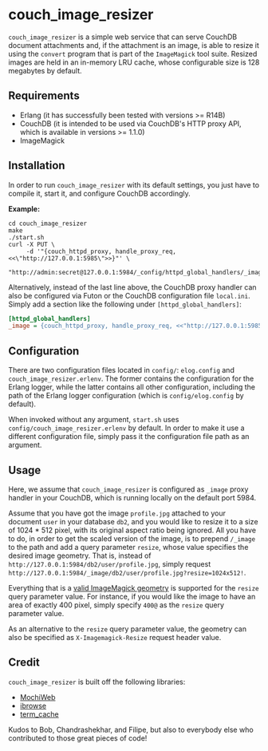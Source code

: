 # couch_image_resizer #

`couch_image_resizer` is a simple web service that can serve CouchDB document attachments and, if the attachment is an image, is able to resize it using the `convert` program that is part of the `ImageMagick` tool suite. Resized images are held in an in-memory LRU cache, whose configurable size is 128 megabytes by default.

## Requirements ##

* Erlang (it has successfully been tested with versions >= R14B)
* CouchDB (it is intended to be used via CouchDB's HTTP proxy API, which is available in versions >= 1.1.0)
* ImageMagick

## Installation ##

In order to run `couch_image_resizer` with its default settings, you just have to compile it, start it, and configure CouchDB accordingly.

**Example:**

```Shell
cd couch_image_resizer
make
./start.sh
curl -X PUT \
     -d '"{couch_httpd_proxy, handle_proxy_req, <<\"http://127.0.0.1:5985\">>}"' \
     "http://admin:secret@127.0.0.1:5984/_config/httpd_global_handlers/_image"
```

Alternatively, instead of the last line above, the CouchDB proxy handler can also be configured via Futon or the CouchDB configuration file `local.ini`. Simply add a section like the following under `[httpd_global_handlers]`:

```INI
[httpd_global_handlers]
_image = {couch_httpd_proxy, handle_proxy_req, <<"http://127.0.0.1:5985">>}
```

## Configuration ##

There are two configuration files located in `config/`: `elog.config` and `couch_image_resizer.erlenv`. The former contains the configuration for the Erlang logger, while the latter contains all other configuration, including the path of the Erlang logger configuration (which is `config/elog.config` by default).

When invoked without any argument, `start.sh` uses `config/couch_image_resizer.erlenv` by default. In order to make it use a different configuration file, simply pass it the configuration file path as an argument.

## Usage ##

Here, we assume that `couch_image_resizer` is configured as `_image` proxy handler in your CouchDB, which is running locally on the default port 5984.

Assume that you have got the image `profile.jpg` attached to your document `user` in your database `db2`, and you would like to resize it to a size of 1024 * 512 pixel, with its original aspect ratio being ignored. All you have to do, in order to get the scaled version of the image, is to prepend `/_image` to the path and add a query parameter `resize`, whose value specifies the desired image geometry. That is, instead of `http://127.0.0.1:5984/db2/user/profile.jpg`, simply request `http://127.0.0.1:5984/_image/db2/user/profile.jpg?resize=1024x512!`.

Everything that is a [valid ImageMagick geometry](http://www.imagemagick.org/script/command-line-processing.php?ImageMagick=e43g49ls83iklaldahr2bb9l06#geometry) is supported for the `resize` query parameter value. For instance, if you would like the image to have an area of exactly 400 pixel, simply specify `400@` as the `resize` query parameter value.

As an alternative to the `resize` query parameter value, the geometry can also be specified as `X-Imagemagick-Resize` request header value.

## Credit ##

`couch_image_resizer` is built off the following libraries:

* [MochiWeb](https://github.com/mochi/mochiweb)
* [ibrowse](https://github.com/cmullaparthi/ibrowse)
* [term_cache](https://github.com/fdmanana/term_cache)

Kudos to Bob, Chandrashekhar, and Filipe, but also to everybody else who contributed to those great pieces of code!
